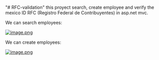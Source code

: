 "# RFC-validation" 
this proyect search, create employee and verify the mexico ID RFC (Registro Federal de Contribuyentes) in asp.net mvc.

We can search employees:

[![image.png](https://i.postimg.cc/jj71qShC/image.png)](https://postimg.cc/3y31n7VH)

We can create employees:

[![image.png](https://i.postimg.cc/MHMMNgwk/image.png)](https://postimg.cc/zHNGRt3p)

